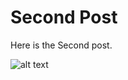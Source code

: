 # Second Post
Here is the Second post.

![alt text](assets/posts/966b4046-3330-4be6-9acb-22d0689a52a7/cloud.jpg "Cloud Hehe")